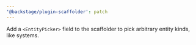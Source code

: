 ```yaml
---
'@backstage/plugin-scaffolder': patch
---
```


Add a `<EntityPicker>` field to the scaffolder to pick arbitrary entity kinds, like systems.
